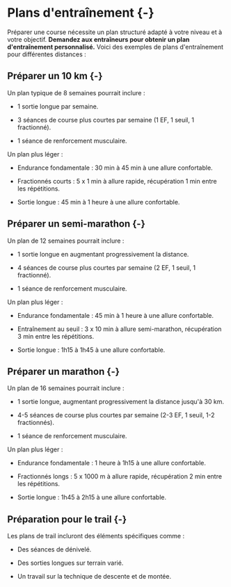 

# Plans d'entraînement {-}

Préparer une course nécessite un plan structuré adapté à votre niveau et à votre objectif.
**Demandez aux entraîneurs pour obtenir un plan d'entraînement personnalisé.**
Voici des exemples de plans d'entraînement pour différentes distances :

## Préparer un 10 km {-}

Un plan typique de 8 semaines pourrait inclure :

- 1 sortie longue par semaine.

- 3 séances de course plus courtes par semaine (1 EF, 1 seuil, 1 fractionné).

- 1 séance de renforcement musculaire.

Un plan plus léger :

- Endurance fondamentale : 30 min à 45 min à une allure confortable.  

- Fractionnés courts : 5 x 1 min à allure rapide, récupération 1 min entre les répétitions.  

- Sortie longue : 45 min à 1 heure à une allure confortable.  


## Préparer un semi-marathon {-}

Un plan de 12 semaines pourrait inclure :

- 1 sortie longue en augmentant progressivement la distance.

- 4 séances de course plus courtes par semaine (2 EF, 1 seuil, 1 fractionné).

- 1 séance de renforcement musculaire.

Un plan plus léger :

- Endurance fondamentale : 45 min à 1 heure à une allure confortable.  

- Entraînement au seuil : 3 x 10 min à allure semi-marathon, récupération 3 min entre les répétitions.  

- Sortie longue : 1h15 à 1h45 à une allure confortable. 


## Préparer un marathon {-}

Un plan de 16 semaines pourrait inclure :

- 1 sortie longue, augmentant progressivement la distance jusqu'à 30 km.

- 4-5 séances de course plus courtes par semaine (2-3 EF, 1 seuil, 1-2 fractionnés).

- 1 séance de renforcement musculaire.

Un plan plus léger :

- Endurance fondamentale : 1 heure à 1h15 à une allure confortable. 

- Fractionnés longs : 5 x 1000 m à allure rapide, récupération 2 min entre les répétitions.  

- Sortie longue : 1h45 à 2h15 à une allure confortable.


## Préparation pour le trail {-}

Les plans de trail incluront des éléments spécifiques comme :

- Des séances de dénivelé.

- Des sorties longues sur terrain varié.

- Un travail sur la technique de descente et de montée.
